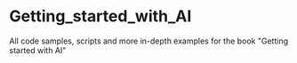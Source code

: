 # Getting_started_with_AI
All code samples, scripts and more in-depth examples for the book "Getting started with AI"
